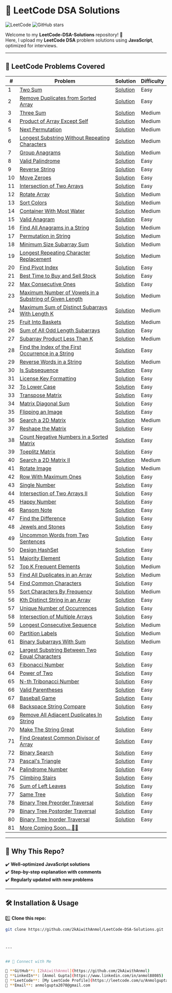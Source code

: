 # 🚀 LeetCode DSA Solutions

![LeetCode](https://img.shields.io/badge/LeetCode-JavaScript-orange)
![GitHub stars](https://img.shields.io/github/stars/2kAiwithAnmol/LeetCode-DSA-Solutions?style=social)

Welcome to my **LeetCode-DSA-Solutions** repository! 📂  
Here, I upload my **LeetCode DSA** problem solutions using **JavaScript**, optimized for interviews.

---

## 📂 **LeetCode Problems Covered**
| #  | Problem                                                                                     | Solution                                | Difficulty |
| -- | ------------------------------------------------------------------------------------------ | --------------------------------------- | ---------- |
| 1  | [Two Sum](https://leetcode.com/problems/two-sum/)                                          | [Solution](./twoSum.js)                | Easy       |
| 2  | [Remove Duplicates from Sorted Array](https://leetcode.com/problems/remove-duplicates-from-sorted-array/) | [Solution](./removeDuplicates26.js) | Easy       |
| 3  | [Three Sum](https://leetcode.com/problems/3sum/)                                          | [Solution](./threeSum.js)              | Medium     |
| 4  | [Product of Array Except Self](https://leetcode.com/problems/product-of-array-except-self/) | [Solution](./productExceptSelf.js)      | Medium     |
| 5  | [Next Permutation](https://leetcode.com/problems/next-permutation/)                       | [Solution](./nextPermutation.js)       | Medium     |
| 6  | [Longest Substring Without Repeating Characters](https://leetcode.com/problems/longest-substring-without-repeating-characters/) | [Solution](./LongestSubstringWithoutRepeatingCharacters.js) | Medium     |
| 7  | [Group Anagrams](https://leetcode.com/problems/group-anagrams/)                           | [Solution](./groupAnagrams.js)         | Medium     |
| 8  | [Valid Palindrome](https://leetcode.com/problems/valid-palindrome/)                       | [Solution](./validPalindrome.js)       | Easy       |
| 9  | [Reverse String](https://leetcode.com/problems/reverse-string/)                           | [Solution](./reverseString.js)         | Easy       |
| 10 | [Move Zeroes](https://leetcode.com/problems/move-zeroes/)                                 | [Solution](./moveZeroes.js)            | Easy       |
| 11 | [Intersection of Two Arrays](https://leetcode.com/problems/intersection-of-two-arrays/)   | [Solution](./intersectionOfTwoArrays.js) | Easy       |
| 12 | [Rotate Array](https://leetcode.com/problems/rotate-array/)                               | [Solution](./rotateArray.js)           | Medium     |
| 13 | [Sort Colors](https://leetcode.com/problems/sort-colors/)                                 | [Solution](./sortColors.js)            | Medium     |
| 14 | [Container With Most Water](https://leetcode.com/problems/container-with-most-water/)     | [Solution](./containerWithMostWater.js) | Medium     |
| 15 | [Valid Anagram](https://leetcode.com/problems/valid-anagram/)                             | [Solution](./validAnagram.js)          | Easy       |
| 16 | [Find All Anagrams in a String](https://leetcode.com/problems/find-all-anagrams-in-a-string/) | [Solution](./findAllAnagramsInString.js) | Medium     |
| 17 | [Permutation in String](https://leetcode.com/problems/permutation-in-string/) | [Solution](./permutationInString.js) | Medium     |
| 18  | [Minimum Size Subarray Sum](https://leetcode.com/problems/minimum-size-subarray-sum/) | [Solution](./minimumSizeSubarraySum.js) | Medium     |
| 19  | [Longest Repeating Character Replacement](https://leetcode.com/problems/longest-repeating-character-replacement/) | [Solution](./longestRepeatingCharacterReplacement.js) | Medium     |
| 20  | [Find Pivot Index](https://leetcode.com/problems/find-pivot-index/) | [Solution](./findPivotIndex.js) | Easy     |
| 21  | [Best Time to Buy and Sell Stock](https://leetcode.com/problems/best-time-to-buy-and-sell-stock/) | [Solution](./bestTimetoBuyandSellStock.js) | Easy     |
| 22  | [Max Consecutive Ones](https://leetcode.com/problems/max-consecutive-ones/) | [Solution](./maxConsecutiveOnes.js) | Easy     |
| 23  | [Maximum Number of Vowels in a Substring of Given Length](https://leetcode.com/problems/maximum-number-of-vowels-in-a-substring-of-given-length/) | [Solution](./maximumNumberofVowelsinaSubstringofGivenLength.js) | Medium |
| 24  | [Maximum Sum of Distinct Subarrays With Length K](https://leetcode.com/problems/maximum-sum-of-distinct-subarrays-with-length-k/) | [Solution](./maximumSumofDistinctSubarraysWithLengthK.js) | Medium |
| 25  | [Fruit Into Baskets](https://leetcode.com/problems/fruit-into-baskets/) | [Solution](./fruitIntoBaskets.js) | Medium |
| 26  | [Sum of All Odd Length Subarrays](https://leetcode.com/problems/sum-of-all-odd-length-subarrays/) | [Solution](./sumOfAllOddLengthSubarrays.js) | Easy |
| 27  | [Subarray Product Less Than K](https://leetcode.com/problems/subarray-product-less-than-k/) | [Solution](./subarrayProductLessThanK.js) | Medium |
| 28  | [Find the Index of the First Occurrence in a String](https://leetcode.com/problems/find-the-index-of-the-first-occurrence-in-a-string/) | [Solution](./findtheIndexoftheFirstOccurrenceinaString.js) | Easy |
| 29  | [Reverse Words in a String](https://leetcode.com/problems/reverse-words-in-a-string/) | [Solution](./reverseWordsinaString.js) | Medium | 
| 30  | [Is Subsequence](https://leetcode.com/problems/is-subsequence/) | [Solution](./isSubsequence.js) | Easy |
| 31  | [License Key Formatting](https://leetcode.com/problems/license-key-formatting/) | [Solution](./licenseKeyFormatting.js) | Easy |
| 32  | [To Lower Case](https://leetcode.com/problems/to-lower-case/) | [Solution](./toLowerCase.js) | Easy |
| 33  | [Transpose Matrix](https://leetcode.com/problems/transpose-matrix/) | [Solution](./transposeMatrix.js) | Easy |
| 34  | [Matrix Diagonal Sum](https://leetcode.com/problems/matrix-diagonal-sum/) | [Solution](./matrixDiagonalSum.js) | Easy |
| 35  | [Flipping an Image](https://leetcode.com/problems/flipping-an-image/) | [Solution](./flippinganImage.js) | Easy |
| 36  | [Search a 2D Matrix](https://leetcode.com/problems/search-a-2d-matrix/) | [Solution](./searcha2DMatrix.js) | Medium |
| 37  | [Reshape the Matrix](https://leetcode.com/problems/reshape-the-matrix/) | [Solution](./reshapetheMatrix.js) | Easy |
| 38  | [Count Negative Numbers in a Sorted Matrix](https://leetcode.com/problems/count-negative-numbers-in-a-sorted-matrix/) | [Solution](./countNegativeNumbersinaSortedMatrix.js) | Easy |
| 39  | [Toeplitz Matrix](https://leetcode.com/problems/toeplitz-matrix/) | [Solution](./toeplitzMatrix.js) | Easy |
| 40  | [Search a 2D Matrix II](https://leetcode.com/problems/search-a-2d-matrix-ii/) | [Solution](./searcha2DMatrixII.js) | Medium | 
| 41  | [Rotate Image](https://leetcode.com/problems/rotate-image/) | [Solution](./rotateImage.js) | Medium |
| 42  | [Row With Maximum Ones](https://leetcode.com/problems/row-with-maximum-ones/) | [Solution](./rowWithMaximumOnes.js) | Easy | 
| 43  | [Single Number](https://leetcode.com/problems/single-number/) | [Solution](./singleNumber.js) | Easy |
| 44  | [Intersection of Two Arrays II](https://leetcode.com/problems/intersection-of-two-arrays-ii/description/) | [Solution](./intersectionOfTwoArraysII.js) | Easy | 
| 45  | [Happy Number](https://leetcode.com/problems/happy-number/description/) | [Solution](./happyNumber.js) | Easy |  
| 46  | [Ransom Note](https://leetcode.com/problems/ransom-note/) | [Solution](./ransomNote.js) | Easy |  
| 47  | [Find the Difference](https://leetcode.com/problems/find-the-difference/description/) | [Solution](./findTheDifference.js) | Easy |  
| 48  | [Jewels and Stones](https://leetcode.com/problems/jewels-and-stones/description/) | [Solution](./jewelsAndStones.js) | Easy |  
| 49  | [Uncommon Words from Two Sentences](https://leetcode.com/problems/uncommon-words-from-two-sentences/description/) | [Solution](./uncommonWordsFromTwoSentences.js) | Easy |  
| 50  | [Design HashSet](https://leetcode.com/problems/design-hashset/description/) | [Solution](./designHashSet.js) | Easy |  
| 51  | [Majority Element](https://leetcode.com/problems/majority-element/) | [Solution](./majorityElement.js) | Easy |  
| 52  | [ Top K Frequent Elements](https://leetcode.com/problems/top-k-frequent-elements/description/) | [Solution](./topKFrequentElements.js) | Medium |  
| 53  | [ Find All Duplicates in an Array](https://leetcode.com/problems/find-all-duplicates-in-an-array/description/) | [Solution](./findAllDuplicatesInAnArray.js) | Medium |  
| 54  | [ Find Common Characters](https://leetcode.com/problems/find-common-characters/description/) | [Solution](./findCommonCharacters.js) | Easy |  
| 55  | [ Sort Characters By Frequency](https://leetcode.com/problems/sort-characters-by-frequency/description/) | [Solution](./sortCharactersByFrequency.js) | Medium |  
| 56  | [ Kth Distinct String in an Array](https://leetcode.com/problems/kth-distinct-string-in-an-array/description/) | [Solution](./kthDistinctStringInAnArray.js) | Easy |  
| 57  | [ Unique Number of Occurrences](https://leetcode.com/problems/unique-number-of-occurrences/description/) | [Solution](./uniqueNumberOfOccurrences.js) | Easy |  
| 58  | [ Intersection of Multiple Arrays](https://leetcode.com/problems/intersection-of-multiple-arrays/description/) | [Solution](./intersectionOfMultipleArrays.js) | Easy |  
| 59  | [ Longest Consecutive Sequence](https://leetcode.com/problems/longest-consecutive-sequence/description/) | [Solution](./longestConsecutiveSequence.js) | Medium |  
| 60  | [ Partition Labels](https://leetcode.com/problems/partition-labels/) | [Solution](./partitionLabels.js) | Medium |  
| 61  | [ Binary Subarrays With Sum](https://leetcode.com/problems/binary-subarrays-with-sum/description/) | [Solution](./binarySubarraysWithSum.js) | Medium |  
| 62  | [ Largest Substring Between Two Equal Characters](https://leetcode.com/problems/largest-substring-between-two-equal-characters/description/) | [Solution](./largestSubstringBetweenTwoEqualCharacters.js) | Easy |  
| 63  | [ Fibonacci Number](https://leetcode.com/problems/fibonacci-number/description/) | [Solution](./fibonacciNumber.js) | Easy |  
| 64  | [ Power of Two](https://leetcode.com/problems/power-of-two/description/) | [Solution](./powerOfTwo.js) | Easy |  
| 65  | [ N-th Tribonacci Number](https://leetcode.com/problems/n-th-tribonacci-number/description/) | [Solution](./n-thTribonacciNumber.js) | Easy |  
| 66  | [ Valid Parentheses](https://leetcode.com/problems/valid-parentheses/description/) | [Solution](./validParentheses.js) | Easy |  
| 67  | [ Baseball Game](https://leetcode.com/problems/baseball-game/description/) | [Solution](./baseballGame.js) | Easy |  
| 68  | [ Backspace String Compare](https://leetcode.com/problems/backspace-string-compare/description/) | [Solution](./backspaceStringCompare.js) | Easy |  
| 69  | [ Remove All Adjacent Duplicates In String](https://leetcode.com/problems/remove-all-adjacent-duplicates-in-string/description/) | [Solution](./removeAllAdjacentDuplicatesInString.js) | Easy |  
| 70  | [ Make The String Great](https://leetcode.com/problems/make-the-string-great/description/) | [Solution](./makeTheStringGreat.js) | Easy |  
| 71  | [ Find Greatest Common Divisor of Array](https://leetcode.com/problems/find-greatest-common-divisor-of-array/description/) | [Solution](./findGreatestCommonDivisorOfArray.js) | Easy |  
| 72  | [ Binary Search](https://leetcode.com/problems/binary-search/description/) | [Solution](./binarySearch.js) | Easy |  
| 73  | [ Pascal's Triangle](https://leetcode.com/problems/pascals-triangle/description/) | [Solution](./pascalsTriangle.js) | Easy |  
| 74  | [ Palindrome Number](https://leetcode.com/problems/palindrome-number/description/) | [Solution](./palindromeNumber.js) | Easy |  
| 75  | [ Climbing Stairs](https://leetcode.com/problems/climbing-stairs/description/) | [Solution](./climbingStairs.js) | Easy |  
| 76  | [ Sum of Left Leaves](https://leetcode.com/problems/sum-of-left-leaves/description/) | [Solution](./sumOfLeftLeaves.js) | Easy |  
| 77  | [ Same Tree](https://leetcode.com/problems/same-tree/description/) | [Solution](./sameTree.js) | Easy |  
| 78  | [ Binary Tree Preorder Traversal](https://leetcode.com/problems/binary-tree-preorder-traversal/description/) | [Solution](./binaryTreePreorderTraversal.js) | Easy |  
| 79  | [ Binary Tree Postorder Traversal](https://leetcode.com/problems/binary-tree-postorder-traversal/description/) | [Solution](./binaryTreePostorderTraversal.js) | Easy |  
| 80  | [ Binary Tree Inorder Traversal](https://leetcode.com/problems/binary-tree-inorder-traversal/) | [Solution](./binaryTreeInorderTraversal.js) | Easy |  
| 81  | [More Coming Soon... 🚀🚀](#) |  |




---

## 📌 **Why This Repo?**
✔️ **Well-optimized JavaScript solutions**  
✔️ **Step-by-step explanation with comments**  
✔️ **Regularly updated with new problems**  

---

## 🛠️ **Installation & Usage**

1️⃣ **Clone this repo:**
```bash
git clone https://github.com/2kAiwithAnmol/LeetCode-DSA-Solutions.git



---


## 📢 Connect with Me

📍 **GitHub**: [2kAiwithAnmol](https://github.com/2kAiwithAnmol)  
📍 **LinkedIn**: [Anmol Gupta](https://www.linkedin.com/in/anmol88085)  
📍 **LeetCode**: [My LeetCode Profile](https://leetcode.com/u/Anmolgupta88/)  
📍 **Email**: anmolgupta2070@gmail.com  

